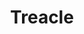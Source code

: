 ---
layout: post
title:  "Treacle"
categories: sugar
gi: 55
description: Treacle is the British word for molasses.
---